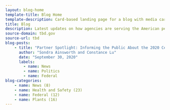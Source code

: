 ```yaml
---
layout: blog-home
template-title: Blog Home
template-description: Card-based landing page for a blog with media cards, tags, and secondary navigation
title: Blog
description: Latest updates on how agencies are serving the American people
source-domain: tbd.gov
source-url: tbd
blog-posts:
    - title: "Partner Spotlight: Informing the Public About the 2020 Census"
      author: "Sondra Ainsworth and Constance Lu"
      date: "September 30, 2020"
      labels:
        - name: News
        - name: Politics
        - name: Federal
blog-categories:
    - name: News (8)
    - name: Health and Safety (23)
    - name: Federal (12)
    - name: Plants (16)
---
```


